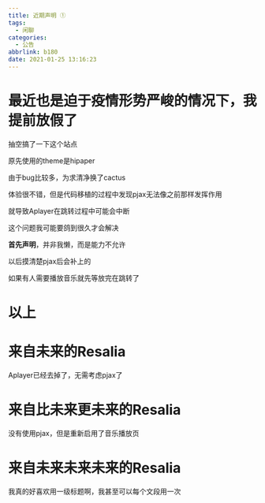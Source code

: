 ```yaml
---
title: 近期声明 ①
tags:
  - 闲聊
categories:
  - 公告
abbrlink: b180
date: 2021-01-25 13:16:23
---
```

# 最近也是迫于疫情形势严峻的情况下，我提前放假了

抽空搞了一下这个站点

原先使用的theme是hipaper

由于bug比较多，为求清净换了cactus

体验很不错，但是代码移植的过程中发现pjax无法像之前那样发挥作用

就导致Aplayer在跳转过程中可能会中断

这个问题我可能要鸽到很久才会解决

**首先声明**，并非我懒，而是能力不允许

以后摸清楚pjax后会补上的

如果有人需要播放音乐就先等放完在跳转了

# 以上

# 来自未来的Resalia

Aplayer已经去掉了，无需考虑pjax了

# 来自比未来更未来的Resalia

没有使用pjax，但是重新启用了音乐播放页

# 来自未来未来未来的Resalia

我真的好喜欢用一级标题啊，我甚至可以每个文段用一次
